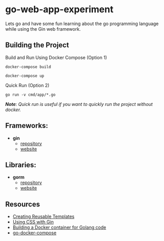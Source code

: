 # go-web-app-experiment

Lets go and have some fun learning about the go programming language while using the Gin web framework.

## Building the Project
Build and Run Using Docker Compose (Option 1)
```
docker-compose build
```
```
docker-compose up
```

Quick Run (Option 2)
```
go run -v cmd/app/*.go
```
***Note***: *Quick run is useful if you want to quickly run the project without docker.*

## Frameworks:
* **gin**
	* [repository](https://github.com/gin-gonic/gin)
	* [website](https://gin-gonic.com/)

## Libraries:
* **gorm**
	* [repository](https://github.com/go-gorm/gorm)
	* [website](https://gorm.io/)

## Resources
* [Creating Reusable Templates](https://chenyitian.gitbooks.io/gin-tutorials/content/gin/8.html)
* [Using CSS with Gin](https://universalglue.dev/posts/using-css-with-gin/)
* [Building a Docker container for Golang code](https://golangshowcase.com/question/building-a-docker-container-for-golang-code-package-package_name-is-not-in-goroot)
* [go-docker-compose](https://github.com/callicoder/go-docker-compose/blob/master/docker-compose.yml)
